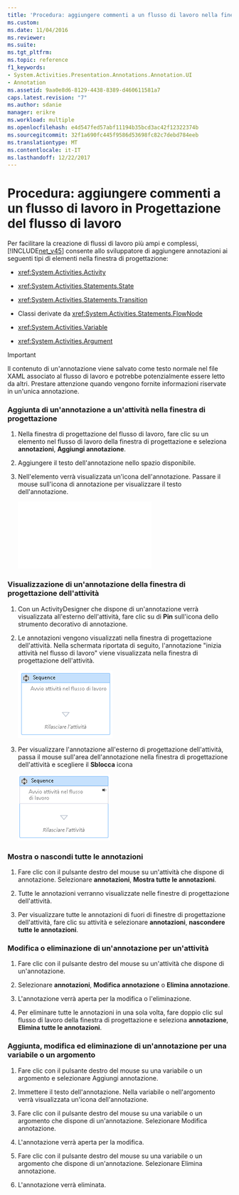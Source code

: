 ```yaml
---
title: 'Procedura: aggiungere commenti a un flusso di lavoro nella finestra di progettazione del flusso di lavoro | Documenti Microsoft'
ms.custom: 
ms.date: 11/04/2016
ms.reviewer: 
ms.suite: 
ms.tgt_pltfrm: 
ms.topic: reference
f1_keywords:
- System.Activities.Presentation.Annotations.Annotation.UI
- Annotation
ms.assetid: 9aa0e8d6-8129-4438-8389-d460611581a7
caps.latest.revision: "7"
ms.author: sdanie
manager: erikre
ms.workload: multiple
ms.openlocfilehash: e4d547fed57abf11194b35bcd3ac42f12322374b
ms.sourcegitcommit: 32f1a690fc445f9586d53698fc82c7debd784eeb
ms.translationtype: MT
ms.contentlocale: it-IT
ms.lasthandoff: 12/22/2017
---
```

# <a name="how-to-add-comments-to-a-workflow-in-the-workflow-designer"></a>Procedura: aggiungere commenti a un flusso di lavoro in Progettazione del flusso di lavoro
Per facilitare la creazione di flussi di lavoro più ampi e complessi, [!INCLUDE[net_v45](../ide/includes/net_v45_md.md)] consente allo sviluppatore di aggiungere annotazioni ai seguenti tipi di elementi nella finestra di progettazione:  
  
-   <xref:System.Activities.Activity>  
  
-   <xref:System.Activities.Statements.State>  
  
-   <xref:System.Activities.Statements.Transition>  
  
-   Classi derivate da <xref:System.Activities.Statements.FlowNode>  
  
-   <xref:System.Activities.Variable>  
  
-   <xref:System.Activities.Argument>  
  
> [!IMPORTANT]
>  Il contenuto di un'annotazione viene salvato come testo normale nel file XAML associato al flusso di lavoro e potrebbe potenzialmente essere letto da altri. Prestare attenzione quando vengono fornite informazioni riservate in un'unica annotazione.  
  
### <a name="adding-an-annotation-to-an-activity-in-the-designer"></a>Aggiunta di un'annotazione a un'attività nella finestra di progettazione  
  
1.  Nella finestra di progettazione del flusso di lavoro, fare clic su un elemento nel flusso di lavoro della finestra di progettazione e seleziona **annotazioni**, **Aggiungi annotazione**.  
  
2.  Aggiungere il testo dell'annotazione nello spazio disponibile.  
  
3.  Nell'elemento verrà visualizzata un'icona dell'annotazione. Passare il mouse sull'icona di annotazione per visualizzare il testo dell'annotazione.  
  
     ![Sequenza di attività con annotazione](../debugger/debug-interface-access/annotation.md "annotazione")  
  
### <a name="displaying-an-annotation-in-an-activitys-designer"></a>Visualizzazione di un'annotazione della finestra di progettazione dell'attività  
  
1.  Con un ActivityDesigner che dispone di un'annotazione verrà visualizzata all'esterno dell'attività, fare clic su di **Pin** sull'icona dello strumento decorativo di annotazione.  
  
2.  Le annotazioni vengono visualizzati nella finestra di progettazione dell'attività. Nella schermata riportata di seguito, l'annotazione "inizia attività nel flusso di lavoro" viene visualizzata nella finestra di progettazione dell'attività.  
  
     ![Annotazione visualizzata nella finestra di progettazione attività](../workflow-designer/media/annotationindesigner.png "AnnotationInDesigner")  
  
3.  Per visualizzare l'annotazione all'esterno di progettazione dell'attività, passa il mouse sull'area dell'annotazione nella finestra di progettazione dell'attività e scegliere il **Sblocca** icona  
  
     ![Annotazione visualizzata all'esterno di progettazione di un'attività](../workflow-designer/media/annotationoutsidedesigner.png "AnnotationOutsideDesigner")  
  
### <a name="showing-or-hiding-all-annotations"></a>Mostra o nascondi tutte le annotazioni  
  
1.  Fare clic con il pulsante destro del mouse su un'attività che dispone di annotazione. Selezionare **annotazioni**, **Mostra tutte le annotazioni**.  
  
2.  Tutte le annotazioni verranno visualizzate nelle finestre di progettazione dell'attività.  
  
3.  Per visualizzare tutte le annotazioni di fuori di finestre di progettazione dell'attività, fare clic su attività e selezionare **annotazioni**, **nascondere tutte le annotazioni**.  
  
### <a name="editing-or-deleting-an-annotation-for-an-activity"></a>Modifica o eliminazione di un'annotazione per un'attività  
  
1.  Fare clic con il pulsante destro del mouse su un'attività che dispone di un'annotazione.  
  
2.  Selezionare **annotazioni**, **Modifica annotazione** o **Elimina annotazione**.  
  
3.  L'annotazione verrà aperta per la modifica o l'eliminazione.  
  
4.  Per eliminare tutte le annotazioni in una sola volta, fare doppio clic sul flusso di lavoro della finestra di progettazione e seleziona **annotazione**, **Elimina tutte le annotazioni**.  
  
### <a name="adding-editing-and-deleting-an-annotation-for-a-variable-or-argument"></a>Aggiunta, modifica ed eliminazione di un'annotazione per una variabile o un argomento  
  
1.  Fare clic con il pulsante destro del mouse su una variabile o un argomento e selezionare Aggiungi annotazione.  
  
2.  Immettere il testo dell'annotazione. Nella variabile o nell'argomento verrà visualizzata un'icona dell'annotazione.  
  
3.  Fare clic con il pulsante destro del mouse su una variabile o un argomento che dispone di un'annotazione. Selezionare Modifica annotazione.  
  
4.  L'annotazione verrà aperta per la modifica.  
  
5.  Fare clic con il pulsante destro del mouse su una variabile o un argomento che dispone di un'annotazione. Selezionare Elimina annotazione.  
  
6.  L'annotazione verrà eliminata.
